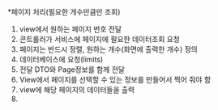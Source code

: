 *페이지 처리(필요한 개수만큼만 조회)

1. view에서 원하는 페이지 번호 전달
2. 콘트롤러가 서비스에 페이지에 필요한 데이터조회 요청
3. 페이지는 반드시 정렬, 원하는 개수(화면에 출력한 개수) 정의
4. 데이터베이스에 요청(limits)
5. 전달 DTO와 Page정보를 함께 전달
6. View에서 페이지를 선택할 수 있는 정보를 만들어서 찍어 줘야 함
6. view에 해당 페이지의 데이터들을 출력
7. 